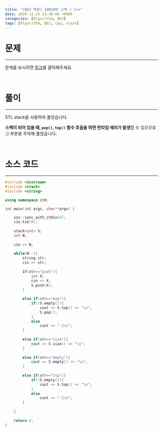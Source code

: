 ```yaml
---
title: "[BOJ 백준] 10828번 스택 / C++"
date: 2020-12-14 23:30:00 +0900
categories: [Algorithm, BOJ]
tags: [Algorithm, BOJ, cpp, stack]
---
```




# **문제**

---



문제를 보시려면 [링크](https://www.acmicpc.net/problem/10828)를 클릭해주세요. 

<br/>

# **풀이**

---

STL stack을 사용하여 풀었습니다.

**스택이 비어 있을 때, `pop()`, `top()` 함수 호출을 하면 런타임 에러가 발생**할 수 있으므로 그 부분을 주의해 풀었습니다.



<br/>

# **소스 코드**

---



```c++
#include <iostream>
#include <stack>
#include <string>

using namespace std;

int main(int argc, char**argv) {

	ios::sync_with_stdio(0);
	cin.tie(0);
		
	stack<int> S;
	int N;
	
	cin >> N;
	
	while(N--){
		string str;
		cin >> str;
		
		if(str=="push"){
			int X;
			cin >> X;
			S.push(X);
		}
		
		else if(str=="pop"){
			if(!S.empty()){
				cout << S.top() << "\n";
				S.pop();
			}
			else
				cout << "-1\n";
		}
		
		else if(str=="size"){
			cout << S.size() << "\n";
		}
		
		else if(str=="empty"){
			cout << S.empty() << "\n";
		}
		
		else if(str=="top"){
			if(!S.empty()){
				cout << S.top() << "\n";	
			}
			else
				cout << "-1\n";
		}
		
	}
	
	return 0;
}
```

<br/>

<br/>